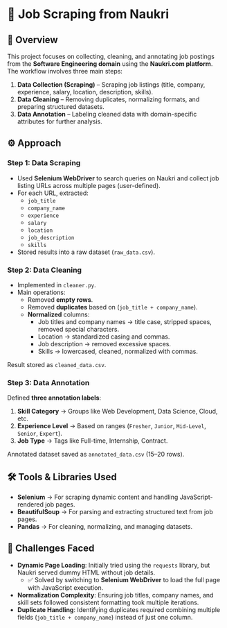 # 📝 Job Scraping from Naukri

## 📌 Overview
This project focuses on collecting, cleaning, and annotating job postings from the **Software Engineering domain** using the **Naukri.com platform**. The workflow involves three main steps:

1. **Data Collection (Scraping)** – Scraping job listings (title, company, experience, salary, location, description, skills).  
2. **Data Cleaning** – Removing duplicates, normalizing formats, and preparing structured datasets.  
3. **Data Annotation** – Labeling cleaned data with domain-specific attributes for further analysis.  


## ⚙️ Approach

### **Step 1: Data Scraping**
- Used **Selenium WebDriver** to search queries on Naukri and collect job listing URLs across multiple pages (user-defined).  
- For each URL, extracted:
  - `job_title`
  - `company_name`
  - `experience`
  - `salary`
  - `location`
  - `job_description`
  - `skills`
- Stored results into a raw dataset (`raw_data.csv`).



### **Step 2: Data Cleaning**
- Implemented in `cleaner.py`.  
- Main operations:
  - Removed **empty rows**.
  - Removed **duplicates** based on (`job_title + company_name`).
  - **Normalized** columns:
    - Job titles and company names → title case, stripped spaces, removed special characters.
    - Location → standardized casing and commas.
    - Job description → removed excessive spaces.
    - Skills → lowercased, cleaned, normalized with commas.

Result stored as `cleaned_data.csv`.


### **Step 3: Data Annotation**
Defined **three annotation labels**:

1. **Skill Category** → Groups like Web Development, Data Science, Cloud, etc.  
2. **Experience Level** → Based on ranges (`Fresher`, `Junior`, `Mid-Level`, `Senior`, `Expert`).  
3. **Job Type** → Tags like Full-time, Internship, Contract.  

Annotated dataset saved as `annotated_data.csv` (15–20 rows).


## 🛠️ Tools & Libraries Used
- **Selenium** → For scraping dynamic content and handling JavaScript-rendered job pages.  
- **BeautifulSoup** → For parsing and extracting structured text from job pages.  
- **Pandas** → For cleaning, normalizing, and managing datasets.  



## 🚧 Challenges Faced
- **Dynamic Page Loading**: Initially tried using the `requests` library, but Naukri served dummy HTML without job details.  
  - ✅ Solved by switching to **Selenium WebDriver** to load the full page with JavaScript execution.  
- **Normalization Complexity**: Ensuring job titles, company names, and skill sets followed consistent formatting took multiple iterations.  
- **Duplicate Handling**: Identifying duplicates required combining multiple fields (`job_title + company_name`) instead of just one column.  

